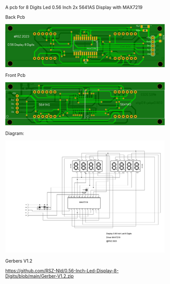 A pcb for 8 Digits Led 0.56 Inch  2x 5641AS Display with MAX7219

Back Pcb

![Photo 1](https://github.com/RSZ-Nld/0.56-Inch-Led-Display-8-Digits/blob/main/Back.JPG)

Front Pcb

![Photo 0](https://github.com/RSZ-Nld/0.56-Inch-Led-Display-8-Digits/blob/main/Front.JPG)


Diagram:

![Photo 2](https://github.com/RSZ-Nld/0.56-Inch-Led-Display-8-Digits/blob/main/Diagram-Led-0.56.JPG)


Gerbers V1.2

https://github.com/RSZ-Nld/0.56-Inch-Led-Display-8-Digits/blob/main/Gerber-V1.2.zip
